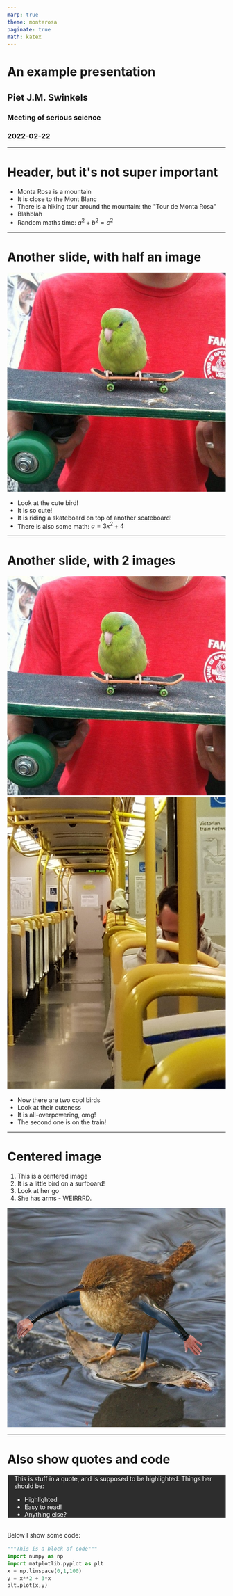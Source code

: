 ```yaml
---
marp: true
theme: monterosa
paginate: true
math: katex
---
```


<style>
blockquote {
  margin: 1em 0 0;
  padding: 0 1em;
  position: relative;
  background: #2d2d2d;
  color: #ffffff;
}
</style>

<!-- _class: lead -->
# An example presentation

## Piet J.M. Swinkels


### Meeting of serious science

### 2022-02-22

---

# Header, but it's not super important

* Monta Rosa is a mountain
* It is close to the Mont Blanc
* There is a hiking tour around the mountain: the "Tour de Monta Rosa"
* Blahblah
* Random maths time: $a^2 + b^2 = c^2$

---

# Another slide, with half an image

![bg left](figures/image1.jpg)

* Look at the cute bird!
* It is so cute!
* It is riding a skateboard on top of another scateboard!
* There is also some math: $a = 3x^2 + 4$

---

# Another slide, with 2 images

![bg vertical right:30% w:450](figures/image1.jpg)
![bg vertical right:30% w:450](figures/image3.jpg)

* Now there are two cool birds
* Look at their cuteness
* It is all-overpowering, omg!
* The second one is on the train!

---

# Centered image

1. This is a centered image
2. It is a little bird on a surfboard!
3. Look at her go
4. She has arms - WEIRRRD.

![center h:300px](figures/image2.png)

---

# Also show quotes and code

> This is stuff in a quote, and is supposed to be highlighted.
> Things her should be:
> * Highlighted
> * Easy to read!
> * Anything else?

\
Below I show some code:


``` python
"""This is a block of code"""
import numpy as np
import matplotlib.pyplot as plt
x = np.linspace(0,1,100)
y = x**2 + 3*x
plt.plot(x,y)
```
